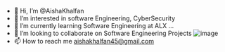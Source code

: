 - 👋 Hi, I’m @AishaKhalfan  
- 👀 I’m interested in software Engineering, CyberSecurity
- 🌱 I’m currently learning Software Engineering at ALX ...
- 💞️ I’m looking to collaborate on Software Engineering Projects ![image](https://user-images.githubusercontent.com/111962052/208582875-fd62b98f-66a8-4d8c-93b1-e5dc881a9cef.png)
 - 📫 How to reach me aishakhalfan45@gmail.com

<!---
AishaKhalfan/AishaKhalfan is a ✨ special ✨ repository because its `README.md` (this file) appears on your GitHub profile.
You can click the Preview link to take a look at your changes.
--->

